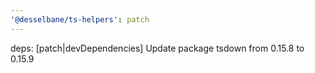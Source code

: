 ```yaml
---
'@desselbane/ts-helpers': patch
---
```


deps: [patch|devDependencies] Update package tsdown from 0.15.8 to 0.15.9
